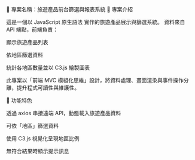 🧾 專案名稱：旅遊產品前台篩選與報表系統
📖 專案介紹

這是一個以 JavaScript 原生語法 實作的旅遊產品展示與篩選系統。
資料來自 API 端點，前端負責：

顯示旅遊產品列表

依地區篩選資料

統計各地區數量並以 C3.js 繪製圖表

此專案以「前端 MVC 模組化思維」設計，將資料處理、畫面渲染與事件操作分離，提升程式可讀性與維護性。

🚀 功能特色

透過 axios 串接遠端 API，動態載入旅遊產品資料

可依「地區」篩選資料

使用 C3.js 視覺化呈現地區比例

無符合結果時顯示提示訊息
